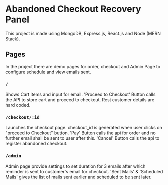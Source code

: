 # Abandoned Checkout Recovery Panel

This project is made using MongoDB, Express.js, React.js and Node (MERN Stack). 

## Pages

In the project there are demo pages for order, checkout and Admin Page to configure schedule and view emails sent.

### `/`

Shows Cart items and input for email. 'Proceed to Checkout' Button calls the API to store cart and proceed to checkout.
Rest customer details are hard coded.

### `/checkout/:id`

Launches the checkout page. checkout_id is generated when user clicks on "proceed to Checkout" button.
'Pay' Button calls the api for order and no further email shall be sent to user after this.
'Cancel' Button calls the api to register abandoned checkout.

### `/admin`

Admin page provide settings to set duration for 3 emails after which reminder is sent to customer's email for checkout.
'Sent Mails' & 'Scheduled Mails' gives the list of mails sent earlier and scheduled to be sent later.
